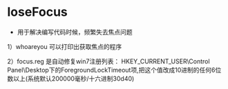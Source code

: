 # loseFocus
- 用于解决编写代码时候，频繁失去焦点问题

1）whoareyou 可以打印出获取焦点的程序

2）focus.reg 是自动修复win7注册列表：
HKEY_CURRENT_USER\Control Panel\Desktop下的ForegroundLockTimeout项,把这个值改成10进制的任何6位数以上(系统默认200000毫秒/十六进制30d40)